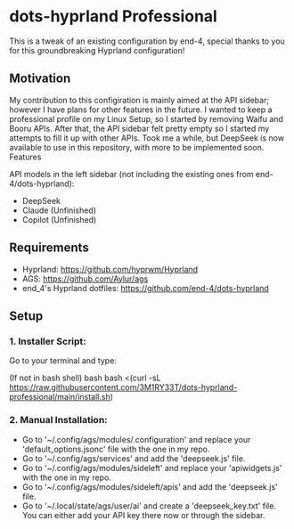 # dots-hyprland Professional

This is a tweak of an existing configuration by end-4, special thanks to you for this groundbreaking Hyprland configuration!

## Motivation

My contribution to this configiration is mainly aimed at the API sidebar; however I have plans for other features in the future. I wanted to keep a professional profile on my Linux Setup, so I started by removing Waifu and Booru APIs. After that, the API sidebar felt pretty empty so I started my attempts to fill it up with other APIs. Took me a while, but DeepSeek is now available to use in this repository, with more to be implemented soon.
Features

API models in the left sidebar (not including the existing ones from end-4/dots-hyprland):

- DeepSeek
- Claude (Unfinished)
- Copilot (Unfinished)

## Requirements

- Hyprland: https://github.com/hyprwm/Hyprland
- AGS: https://github.com/Aylur/ags
- end_4's Hyprland dotfiles: https://github.com/end-4/dots-hyprland

## Setup

### 1. Installer Script:

Go to your terminal and type:

(If not in bash shell) bash 
bash <(curl -sL https://raw.githubusercontent.com/3M1RY33T/dots-hyprland-professional/main/install.sh)

### 2. Manual Installation:

- Go to '~/.config/ags/modules/.configuration' and replace your 'default_options.jsonc' file with the one in my repo.
- Go to '~/.config/ags/services' and add the 'deepseek.js' file.
- Go to '~/.config/ags/modules/sideleft' and replace your 'apiwidgets.js' with the one in my repo.
- Go to '~/.config/ags/modules/sideleft/apis' and add the 'deepseek.js' file.
- Go to '~/.local/state/ags/user/ai' and create a 'deepseek_key.txt' file. You can either add your API key there now or through the sidebar.
